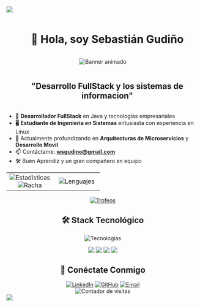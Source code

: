 
<!--
**Sebasthein/Sebasthein** is a ✨ _special_ ✨ repository because its `README.md` (this file) appears on your GitHub profile.

Here are some ideas to get you started:

- 🔭 I’m currently working on ...
- 🌱 I’m currently learning ...
- 👯 I’m looking to collaborate on ...
- 🤔 I’m looking for help with ...
- 💬 Ask me about ...
- 📫 How to reach me: ...
- 😄 Pronouns: ...
- ⚡ Fun fact: ...
-->

<!--horizontal divider(gradiant)-->
<img src="https://user-images.githubusercontent.com/73097560/115834477-dbab4500-a447-11eb-908a-139a6edaec5c.gif">

<!--h1 without bottom border-->
<div id="user-content-toc">
  <ul align="center">
    <summary><h1 style="display: inline-block">🚀 Hola, soy Sebastián Gudiño</h1></summary>
  </ul>
</div>

<!-- Banner personalizado -->
<p align="center">
  <img src="https://readme-typing-svg.demolab.com?font=Fira+Code&size=25&duration=3000&pause=1000&color=2EF70E&background=0F0F0F&center=true&vCenter=true&width=800&height=100&lines=%3E%3E%3E+Backend+%26+Systems+Developer;%3E%3E%3E+Java+%7C+C%2FC%23+%7C+Spring+Boot+%7C+Python" alt="Banner animado" />
</p>

<!--- snake -->


<!--h2 without bottom border-->
<div id="user-content-toc">
  <ul align="center">
    <summary><h2 style="display: inline-block">"Desarrollo FullStack y los sistemas de informacion"</h2></summary>
  </ul>
</div>

<!--Intro start-->
- 💼 **Desarrollador FullStack** en Java y tecnologías empresariales
- 🖥️ **Estudiante de Ingenieria en Sistemas** entusiasta con experiencia en Linux
- 🌱 Actualmente profundizando en **Arquitecturas de Microservicios** y **Desarrollo Movil**
- 📫 Contáctame: **wsgudino@gmail.com**
- 🛠️ Buen Aprendiz y un gran compañero en equipo
<!--Intro end-->

<!--- stats & Trophy -->
<p align="center">
  <!--- stats (start) -->
  <table align="center">
    <tr>
      <td width="50%" align="center">
        <img src="https://github-readme-stats.vercel.app/api?username=tu-usuario&theme=dark&show_icons=true&count_private=true" alt="Estadísticas" />
        <br/>
        <img src="https://github-readme-streak-stats.herokuapp.com/?user=tu-usuario&theme=dark" alt="Racha" />
      </td>
      <td width="50%" align="center">
        <img src="https://github-readme-stats.vercel.app/api/top-langs/?username=tu-usuario&theme=dark&layout=compact&langs_count=8&hide=html,css,scss" alt="Lenguajes" />
      </td>
    </tr>
  </table>
  <!--- trophy (start) -->
  <a href="https://github.com/ryo-ma/github-profile-trophy">
    <img src="https://github-profile-trophy.vercel.app/?username=tu-usuario&theme=onedark&row=1&column=6" alt="Trofeos" />
  </a>
</p>

<!--Tecnologías-->
<div align="center">
  <h2>🛠️ Stack Tecnológico</h2>
  <img src="https://skillicons.dev/icons?i=java,c,csharp,linux,python,spring,dotnet,php,angular,mysql,postgres,postman,github&perline=7" alt="Tecnologías" />
  
  <!-- Otras tecnologías sin icono disponible -->
  <p align="center">
    <img src="https://img.shields.io/badge/SQL_Server-CC2927?style=for-the-badge&logo=microsoft-sql-server&logoColor=white" />
    <img src="https://img.shields.io/badge/Entity_Framework-512BD4?style=for-the-badge&logo=.net&logoColor=white" />
    <img src="https://img.shields.io/badge/PuTTY-000000?style=for-the-badge&logo=putty&logoColor=white" />
    <img src="https://img.shields.io/badge/macOS-000000?style=for-the-badge&logo=apple&logoColor=white" />
  </p>
</div>

<!--Redes-->
<div align="center">
  <h2>🤝 Conéctate Conmigo</h2>
  <a href="https://linkedin.com/in/tu-perfil" target="_blank"><img src="https://img.shields.io/badge/LinkedIn-0077B5?style=for-the-badge&logo=linkedin&logoColor=white" alt="LinkedIn"/></a>
  <a href="https://github.com/tu-usuario" target="_blank"><img src="https://img.shields.io/badge/GitHub-181717?style=for-the-badge&logo=github&logoColor=white" alt="GitHub"/></a>
  <a href="mailto:tu-email@ejemplo.com" target="_blank"><img src="https://img.shields.io/badge/Email-D14836?style=for-the-badge&logo=gmail&logoColor=white" alt="Email"/></a>
</div>

<!--Visitas-->
<div align="center">
  <img src="https://komarev.com/ghpvc/?username=tu-usuario&label=Profile%20views&color=0e75b6&style=flat" alt="Contador de visitas" />
</div>

<!--horizontal divider(gradiant)-->
<img src="https://user-images.githubusercontent.com/73097560/115834477-dbab4500-a447-11eb-908a-139a6edaec5c.gif">
